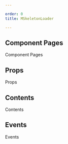 ```yaml
---

order: 0
title: MSkeletonLoader

---
```

 
## Component Pages
 
Component Pages
 
## Props
 
Props
 
## Contents
 
Contents
 
## Events
 
Events
 
